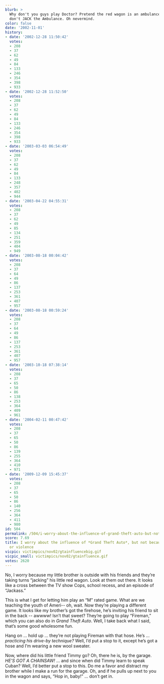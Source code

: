 ```yaml
---
blurb: >
  Why don't you guys play Doctor? Pretend the red wagon is an ambulance. No ... no,
  don't JACK the Ambulance. Oh nevermind.
color: false
date: '2002-11-01'
history:
- date: '2002-12-28 11:50:42'
  votes:
  - 208
  - 37
  - 62
  - 49
  - 84
  - 133
  - 246
  - 354
  - 398
  - 933
- date: '2002-12-28 11:52:50'
  votes:
  - 208
  - 37
  - 62
  - 49
  - 84
  - 133
  - 246
  - 354
  - 398
  - 933
- date: '2003-03-03 06:54:49'
  votes:
  - 208
  - 37
  - 62
  - 49
  - 84
  - 133
  - 248
  - 357
  - 402
  - 944
- date: '2003-04-22 04:55:31'
  votes:
  - 208
  - 37
  - 62
  - 49
  - 85
  - 134
  - 251
  - 359
  - 404
  - 949
- date: '2003-08-18 00:04:42'
  votes:
  - 208
  - 37
  - 64
  - 49
  - 86
  - 137
  - 253
  - 361
  - 407
  - 957
- date: '2003-08-18 00:59:24'
  votes:
  - 208
  - 37
  - 64
  - 49
  - 86
  - 137
  - 253
  - 361
  - 407
  - 957
- date: '2003-10-18 07:38:14'
  votes:
  - 208
  - 37
  - 65
  - 50
  - 86
  - 138
  - 253
  - 364
  - 409
  - 961
- date: '2004-02-11 00:47:42'
  votes:
  - 208
  - 37
  - 65
  - 50
  - 86
  - 139
  - 255
  - 364
  - 410
  - 971
- date: '2009-12-09 15:45:37'
  votes:
  - 208
  - 37
  - 65
  - 50
  - 86
  - 140
  - 256
  - 364
  - 411
  - 980
id: 504
permalink: /504/i-worry-about-the-influence-of-grand-theft-auto-but-not-because-of-the-language-or-violence/
score: 7.69
title: I worry about the influence of *Grand Theft Auto*, but not because of the language
  or violence
vicpic: victimpics/nov02/gtainfluencebig.gif
vicpic_small: victimpics/nov02/gtainfluence.gif
votes: 2620
---
```


No, I worry because my little brother is outside with his friends and
they’re taking turns “jacking” his little red wagon. Look at them out
there. It looks like a cross between the TV show Cops, school recess,
and an episode of “Jackass.”

This is what I get for letting him play an “M” rated game. What are we
teaching the youth of Ameri-- oh, wait. Now they’re playing a different
game. It looks like my brother’s got the firehose, he’s inviting his
friend to sit in the back -- awwww! Isn’t that sweet? They’re going to
play “Fireman,” which you can also do in *Grand Theft Auto*. Well, I
take back what I said, that’s some good wholesome fun.

Hang on ... hold up ... they’re not playing Fireman with that hose. He’s
... *practicing his drive-by technique?* Well, I’d put a stop to it,
except he’s got a hose and I’m wearing a new wool sweater.

Now, where did his little friend Timmy go? Oh, there he is, by the
garage. *HE’S GOT A CHAINSAW!* ... and since when did Timmy learn to
speak Cuban? Well, I’d better put a stop to this. Do me a favor and
distract my brother while I make a run for the garage. Oh, and if he
pulls up next to you in the wagon and says, “Hop in, baby!” ... don’t
get in.
